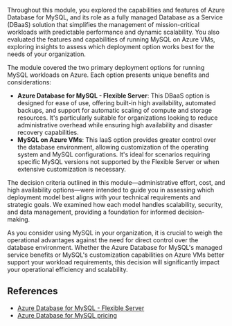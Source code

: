 Throughout this module, you explored the capabilities and features of Azure Database for MySQL, and its role as a fully managed Database as a Service (DBaaS) solution that simplifies the management of mission-critical workloads with predictable performance and dynamic scalability. You also evaluated the features and capabilities of running MySQL on Azure VMs, exploring insights to assess which deployment option works best for the needs of your organization.

The module covered the two primary deployment options for running MySQL workloads on Azure. Each option presents unique benefits and considerations:

- **Azure Database for MySQL - Flexible Server**: This DBaaS option is designed for ease of use, offering built-in high availability, automated backups, and support for automatic scaling of compute and storage resources. It's particularly suitable for organizations looking to reduce administrative overhead while ensuring high availability and disaster recovery capabilities.
- **MySQL on Azure VMs**: This IaaS option provides greater control over the database environment, allowing customization of the operating system and MySQL configurations. It's ideal for scenarios requiring specific MySQL versions not supported by the Flexible Server or when extensive customization is necessary.

The decision criteria outlined in this module—administrative effort, cost, and high availability options—were intended to guide you in assessing which deployment model best aligns with your technical requirements and strategic goals. We examined how each model handles scalability, security, and data management, providing a foundation for informed decision-making.

As you consider using MySQL in your organization, it is crucial to weigh the operational advantages against the need for direct control over the database environment. Whether the Azure Database for MySQL's managed service benefits or MySQL's customization capabilities on Azure VMs better support your workload requirements, this decision will significantly impact your operational efficiency and scalability.

## References

- [Azure Database for MySQL - Flexible Server](/azure/mysql/flexible-server/overview?azure-portal=true)
- [Azure Database for MySQL pricing](https://azure.microsoft.com/pricing/details/mysql?azure-portal=true)
